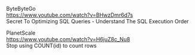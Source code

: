 
ByteByteGo    
https://www.youtube.com/watch?v=BHwzDmr6d7s    
Secret To Optimizing SQL Queries - Understand The SQL Execution Order    

PlanetScale    
https://www.youtube.com/watch?v=H6juZ8c_Nu8    
Stop using COUNT(id) to count rows    
